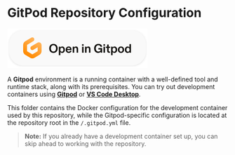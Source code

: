 # GitPod Repository Configuration

[![Open in Gitpod](./assets/badge.svg)](https://gitpod.io/#https://github.com/theaeydr/terraform-deployment-keys-for-uniqueness)

A **Gitpod** environment is a running container with a well-defined tool and runtime stack, along with its prerequisites. You can try out development containers using **[Gitpod](https://www.gitpod.io/)** or **[VS Code Desktop](https://www.gitpod.io/docs/references/ides-and-editors/vscode)**.

This folder contains the Docker configuration for the development container used by this repository, while the Gitpod-specific configuration is located at the repository root in the `/.gitpod.yml` file.

> **Note:** If you already have a development container set up, you can skip ahead to working with the repository.
